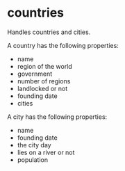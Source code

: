 # countries
Handles countries and cities.

A country has the following properties: 
- name
- region of the world
- government
- number of regions
- landlocked or not
- founding date
- cities

A city has the following properties:
- name
- founding date
- the city day
- lies on a river or not
- population
